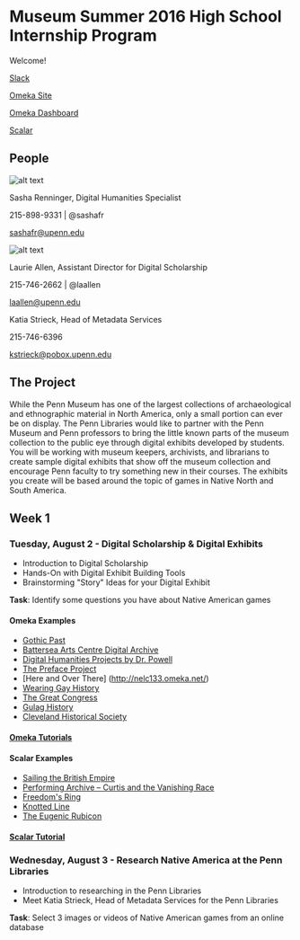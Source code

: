 # Museum Summer 2016 High School Internship Program

Welcome!

[Slack](https://pennds.slack.com)

[Omeka Site](http://hsdemo.upenndigitalscholarship.org/omeka)

[Omeka Dashboard](http://hsdemo.upenndigitalscholarship.org/omeka/admin)

[Scalar](http://hsdemo.upenndigitalscholarship.org/scalar/)

## People
![alt text](https://avatars2.githubusercontent.com/u/1661248?v=3&s=96 "Sasha Renninger")

Sasha Renninger, Digital Humanities Specialist

215-898-9331 | @sashafr

[sashafr@upenn.edu](mailto:sashafr@upenn.edu)

![alt text](http://www.library.upenn.edu/images/staff/laallen125.jpg "Laurie Allen")

Laurie Allen, Assistant Director for Digital Scholarship

215-746-2662 | @laallen

[laallen@upenn.edu](mailto:laallen@upenn.edu)

Katia Strieck, Head of Metadata Services

215-746-6396

[kstrieck@pobox.upenn.edu](mailto:kstrieck@pobox.upenn.edu)

## The Project
While the Penn Museum has one of the largest collections of archaeological and ethnographic material in North America, only a small portion can ever be on display. The Penn Libraries would like to partner with the Penn Museum and Penn professors to bring the little known parts of the museum collection to the public eye through digital exhibits developed by students. You will be working with museum keepers, archivists, and librarians to create sample digital exhibits that show off the museum collection and encourage Penn faculty to try something new in their courses. The exhibits you create will be based around the topic of games in Native North and South America.

## Week 1

### Tuesday, August 2 - Digital Scholarship & Digital Exhibits

* Introduction to Digital Scholarship
* Hands-On with Digital Exhibit Building Tools
* Brainstorming "Story" Ideas for your Digital Exhibit

**Task**: Identify some questions you have about Native American games

#### Omeka Examples
* [Gothic Past](http://gothicpast.com/)
* [Battersea Arts Centre Digital Archive](http://www.bacarchive.org.uk/)
* [Digital Humanities Projects by Dr. Powell](http://tbpdh.omeka.net/)
* [The Preface Project](http://prefaceproject.omeka.net/)
* [Here and Over There] (http://nelc133.omeka.net/)
* [Wearing Gay History](http://wearinggayhistory.com/)
* [The Great Congress](http://acsc.lib.udel.edu/great-congress)
* [Gulag History](http://gulaghistory.org/)
* [Cleveland Historical Society](http://clevelandhistorical.org/)

#### [Omeka Tutorials](http://guides.library.upenn.edu/c.php?g=476192&p=3255999)

#### Scalar Examples
* [Sailing the British Empire](http://scalar.usc.edu/works/the-voyages-of-the-clarence/index)
* [Performing Archive – Curtis and the Vanishing Race](http://scalar.usc.edu/works/performingarchive/index)
* [Freedom's Ring](http://freedomsring.stanford.edu/?view=Speech)
* [Knotted Line](http://knottedline.com/)
* [The Eugenic Rubicon](http://scalar.usc.edu/works/the-eugenic-rubicon/index)

#### [Scalar Tutorial](http://scalar.usc.edu/works/guide2/getting-started)

### Wednesday, August 3 - Research Native America at the Penn Libraries

* Introduction to researching in the Penn Libraries
* Meet Katia Strieck, Head of Metadata Services for the Penn Libraries

**Task**: Select 3 images or videos of Native American games from an online database



